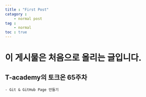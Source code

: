 ```yaml
---
title : "First Post"
catagory : 
    - normal post
tag : 
    - normal
toc : true
---
```


# 이 게시물은 처음으로 올리는 글입니다.

## T-academy의 토크온 65주차
    - Git & GitHub Page 만들기
    